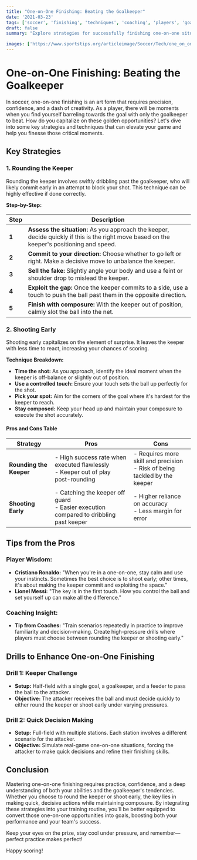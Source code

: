 ```yaml
---
title: "One-on-One Finishing: Beating the Goalkeeper"
date: '2021-03-23'
tags: ['soccer', 'finishing', 'techniques', 'coaching', 'players', 'goalkeeper', 'one-on-one', 'strategy', 'training']
draft: false
summary: "Explore strategies for successfully finishing one-on-one situations in soccer, including rounding the keeper and shooting early, blending player knowledge with coaching wisdom."

images: ['https://www.sportstips.org/articleimage/Soccer/Tech/one_on_one_finishing_beating_the_goalkeeper.webp']
---
```


# One-on-One Finishing: Beating the Goalkeeper

In soccer, one-on-one finishing is an art form that requires precision, confidence, and a dash of creativity. As a player, there will be moments when you find yourself barreling towards the goal with only the goalkeeper to beat. How do you capitalize on these golden opportunities? Let's dive into some key strategies and techniques that can elevate your game and help you finesse those critical moments.

## Key Strategies

### 1. **Rounding the Keeper**

Rounding the keeper involves swiftly dribbling past the goalkeeper, who will likely commit early in an attempt to block your shot. This technique can be highly effective if done correctly.

**Step-by-Step:**

| Step | Description |
|------|-------------|
| **1** | **Assess the situation:** As you approach the keeper, decide quickly if this is the right move based on the keeper's positioning and speed. |
| **2** | **Commit to your direction:** Choose whether to go left or right. Make a decisive move to unbalance the keeper. |
| **3** | **Sell the fake:** Slightly angle your body and use a feint or shoulder drop to mislead the keeper. |
| **4** | **Exploit the gap:** Once the keeper commits to a side, use a touch to push the ball past them in the opposite direction. |
| **5** | **Finish with composure:** With the keeper out of position, calmly slot the ball into the net. |

### 2. **Shooting Early**

Shooting early capitalizes on the element of surprise. It leaves the keeper with less time to react, increasing your chances of scoring.

**Technique Breakdown:**

- **Time the shot:** As you approach, identify the ideal moment when the keeper is off-balance or slightly out of position.
- **Use a controlled touch:** Ensure your touch sets the ball up perfectly for the shot.
- **Pick your spot:** Aim for the corners of the goal where it's hardest for the keeper to reach.
- **Stay composed:** Keep your head up and maintain your composure to execute the shot accurately.

#### Pros and Cons Table

| Strategy            | Pros                                                                                      | Cons                                                                |
|---------------------|-------------------------------------------------------------------------------------------|---------------------------------------------------------------------|
| **Rounding the Keeper** | - High success rate when executed flawlessly <br/> - Keeper out of play post-rounding           | - Requires more skill and precision <br/> - Risk of being tackled by the keeper |
| **Shooting Early**      | - Catching the keeper off guard <br/> - Easier execution compared to dribbling past keeper | - Higher reliance on accuracy <br/> - Less margin for error                           |

## Tips from the Pros

### **Player Wisdom:**
- **Cristiano Ronaldo:** "When you're in a one-on-one, stay calm and use your instincts. Sometimes the best choice is to shoot early; other times, it's about making the keeper commit and exploiting the space."
- **Lionel Messi:** "The key is in the first touch. How you control the ball and set yourself up can make all the difference."

### **Coaching Insight:**
- **Tip from Coaches:** "Train scenarios repeatedly in practice to improve familiarity and decision-making. Create high-pressure drills where players must choose between rounding the keeper or shooting early."

## Drills to Enhance One-on-One Finishing

### Drill 1: **Keeper Challenge**
- **Setup:** Half-field with a single goal, a goalkeeper, and a feeder to pass the ball to the attacker.
- **Objective:** The attacker receives the ball and must decide quickly to either round the keeper or shoot early under varying pressures.

### Drill 2: **Quick Decision Making**
- **Setup:** Full-field with multiple stations. Each station involves a different scenario for the attacker.
- **Objective:** Simulate real-game one-on-one situations, forcing the attacker to make quick decisions and refine their finishing skills.

## Conclusion

Mastering one-on-one finishing requires practice, confidence, and a deep understanding of both your abilities and the goalkeeper's tendencies. Whether you choose to round the keeper or shoot early, the key lies in making quick, decisive actions while maintaining composure. By integrating these strategies into your training routine, you'll be better equipped to convert those one-on-one opportunities into goals, boosting both your performance and your team's success.

Keep your eyes on the prize, stay cool under pressure, and remember—perfect practice makes perfect!

Happy scoring!
